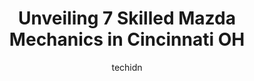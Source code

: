 ---
layout: ampstory
image: https://images.unsplash.com/photo-1636325781667-1bf90ed57efc?ixlib=rb-4.0.3&ixid=MnwxMjA3fDB8MHxwaG90by1wYWdlfHx8fGVufDB8fHx8&auto=format&fit=crop&w=640&h=853&q=80
author: techidn
featured: false
description: Experience the excellence of automotive service by visiting the 7 best Mazda Mechanic in Cincinnati OH, USA. With their expertise, attention to detail, and commitment to customer satisfactio
title: Unveiling 7 Skilled Mazda Mechanics in Cincinnati OH
cover:
   title: Unveiling 7 Skilled Mazda Mechanics in Cincinnati OH
   subtitle: Rickpate
   background: https://images.unsplash.com/photo-1636325781667-1bf90ed57efc?ixlib=rb-4.0.3&ixid=MnwxMjA3fDB8MHxwaG90by1wYWdlfHx8fGVufDB8fHx8&auto=format&fit=crop&w=640&h=853&q=80

pages: 
 - layout: thirds
   top: <h1>#1 Jake Sweeney Mazda Tri-County</h1>
   bottom: "<p>My family has bought several cars from Jake Sweeney and we will continue to buy from here! Thank you Keith Jenkins for the top tier customer service. He was very attentiv</p>"
   background: https://www.knot35.com/toplist/wp-content/uploads/2023/06/best-mazda-mechanic-1-in-cincinnati-oh-1685838096.jpeg
   backgroundblur: true
 - layout: thirds
   top: <h1>#2 NW Automotive Group</h1>
   bottom: "<p>7725 Vine St, Cincinnati, OH 45216, United States</p>"
   background: https://www.knot35.com/toplist/wp-content/uploads/2023/06/best-mazda-mechanic-2-in-cincinnati-oh-1685838097.jpeg
   cta:
      link: https://www.knot35.com/toplist/unveiling-7-skilled-mazda-mechanics-in-cincinnati-oh/
      text: Unveiling 7 Skilled Mazda Mechanics in Cincinnati OH
 - layout: thirds
   top: <h1>#3 Mazda Service Center</h1>
   bottom: "<p>135 Northland Blvd, Cincinnati, OH 45246, United States</p>"
   background: https://www.knot35.com/toplist/wp-content/uploads/2023/06/best-mazda-mechanic-3-in-cincinnati-oh-1685838097.jpeg
   cta:
      link: https://www.knot35.com/toplist/unveiling-7-skilled-mazda-mechanics-in-cincinnati-oh/
      text: Unveiling 7 Skilled Mazda Mechanics in Cincinnati OH
 - layout: thirds
   top: <h1>#4 AUTO4N</h1>
   bottom: "<p>3700 Montgomery Rd, Cincinnati, OH 45207, United States</p>"
   background: https://images.unsplash.com/photo-1620421680010-0766ff230392?ixlib=rb-4.0.3&ixid=MnwxMjA3fDB8MHxwaG90by1wYWdlfHx8fGVufDB8fHx8&auto=format&fit=crop&w=640&h=853&q=80
   cta:
      link: https://www.knot35.com/toplist/unveiling-7-skilled-mazda-mechanics-in-cincinnati-oh/
      text: Unveiling 7 Skilled Mazda Mechanics in Cincinnati OH
 - layout: thirds
   top: <h1>#5 Courtesy Automotive</h1>
   bottom: "<p>3161 Madison Rd, Cincinnati, OH 45209, United States</p>"
   background: https://images.unsplash.com/photo-1561679660-d00ee1e0dc8e?ixlib=rb-4.0.3&ixid=MnwxMjA3fDB8MHxwaG90by1wYWdlfHx8fGVufDB8fHx8&auto=format&fit=crop&w=640&h=853&q=80
   cta:
      link: https://www.knot35.com/toplist/unveiling-7-skilled-mazda-mechanics-in-cincinnati-oh/
      text: Unveiling 7 Skilled Mazda Mechanics in Cincinnati OH
 - layout: thirds
   top: <h1>#6 Kings Mazda Service Center</h1>
   bottom: "<p>4544 Kings Water Dr, Cincinnati, OH 45249, United States</p>"
   background: https://images.unsplash.com/photo-1632260260864-caf7fde5ec36?ixlib=rb-4.0.3&ixid=MnwxMjA3fDB8MHxwaG90by1wYWdlfHx8fGVufDB8fHx8&auto=format&fit=crop&w=640&h=853&q=80
   cta:
      link: https://www.knot35.com/toplist/unveiling-7-skilled-mazda-mechanics-in-cincinnati-oh/
      text: Unveiling 7 Skilled Mazda Mechanics in Cincinnati OH
 - layout: thirds
   top: <h1>#7 Rons Complete Auto Body</h1>
   bottom: "<p>2308 Quebec Rd, Cincinnati, OH 45214, United States</p>"
   background: https://images.unsplash.com/photo-1618005182384-a83a8bd57fbe?ixlib=rb-4.0.3&ixid=MnwxMjA3fDB8MHxwaG90by1wYWdlfHx8fGVufDB8fHx8&auto=format&fit=crop&w=640&h=853&q=80
   cta:
      link: https://www.knot35.com/toplist/unveiling-7-skilled-mazda-mechanics-in-cincinnati-oh/
      text: Unveiling 7 Skilled Mazda Mechanics in Cincinnati OH
 - layout: thirds
   middle: Continue reading...
   background: https://images.unsplash.com/photo-1608501821300-4f99e58bba77?ixlib=rb-4.0.3&ixid=MnwxMjA3fDB8MHxwaG90by1wYWdlfHx8fGVufDB8fHx8&auto=format&fit=crop&w=640&h=853&q=80
   cta:
      link: https://www.knot35.com/toplist/unveiling-7-skilled-mazda-mechanics-in-cincinnati-oh/
      text: Unveiling 7 Skilled Mazda Mechanics in Cincinnati OH
      
---